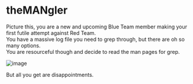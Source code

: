 # theMANgler
Picture this, you are a new and upcoming Blue Team member making your first futile attempt against Red Team.  
You have a massive log file you need to grep through, but there are oh so many options.  
You are resourceful though and decide to read the man pages for grep.  

![image](https://user-images.githubusercontent.com/69920589/196738063-442658b1-8d68-48e9-b277-657de5dbec61.png)  

But all you get are disappointments.
